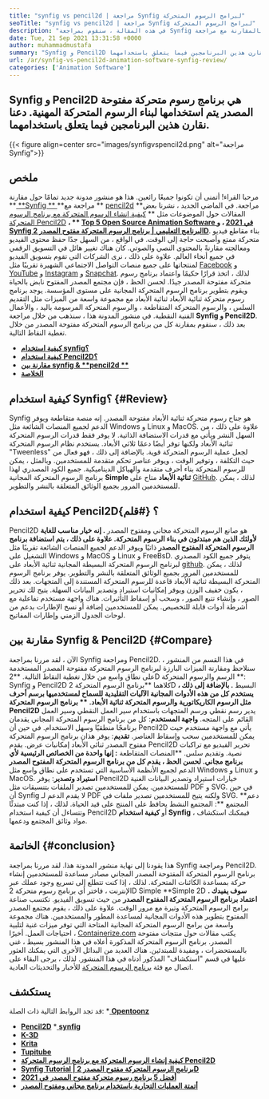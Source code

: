 ```yaml
---
title: "synfig vs pencil2d | مراجعة Synfig لبرامج الرسوم المتحركة" 
seoTitle: "synfig vs pencil2d | مراجعة Synfig لبرامج الرسوم المتحركة" 
description: "في هذه المقالة ، سنقوم بمراجعة Synfig بالمقارنة مع مراجعة Pencil2D. كلاهما يقود برامج الرسوم المتحركة مفتوحة المصدر مستضافة ذاتيا وغنيا." 
date: Tue, 21 Sep 2021 13:31:58 +0000
author: muhammadmustafa
summary: "Synfig و Pencil2D عبارة عن برنامج رسوم متحركة مفتوحة المصدر يتم استخدامها لبناء الرسوم المتحركة المهنية. دعنا نقارن هذين البرنامجين فيما يتعلق باستخدامهما." 
url: /ar/synfig-vs-pencil2d-animation-software-synfig-review/
categories: ['Animation Software']
---
```


## Synfig و Pencil2D هي برنامج رسوم متحركة مفتوحة المصدر يتم استخدامها لبناء الرسوم المتحركة المهنية. دعنا نقارن هذين البرنامجين فيما يتعلق باستخدامهما.

{{< figure align=center src="images/synfigvspencil2d.png" alt="مراجعة Synfig">}}


## ملخص
مرحبا القراء! أتمنى أن تكونوا جميعًا رائعين. هذا هو منشور مدونة جديد تمامًا حول مقارنة **[ **Synfig ** ][1] **مراجعة مع **  [pencil2d][2] **مراجعة. في الماضي الجديد ، نشرنا بعض المقالات حول الموضوعات مثل **  [كيفية إنشاء الرسوم المتحركة مع برنامج الرسوم المتحركة Pencil2D][3] **، **  [Top 5 Open Source Animation Software في 2021][4] **، و**   [Synfig البرنامج التعليمي | برنامج الرسوم المتحركة مفتوح المصدر 2D][5]**. بناء مقاطع فيديو متحركة ممتع وأصبحت حاجة إلى الوقت. في الواقع ، من السهل جدًا حفظ محتوى الفيديو ومعالجته مقارنةً بالمحتوى النصي والصوتي. كان هناك تغيير هائل في التسويق الرقمي في جميع أنحاء العالم. علاوة على ذلك ، نرى الشركات التي تقوم بتسويق الفيديو لمنتجاتها على جميع منصات التواصل الاجتماعي الشهيرة تقريبًا مثل [Facebook][6] و [YouTube][7] و [Instagram][8] و [Snapchat][9].
لذلك ، اتخذ قرارًا حكيمًا واعتماد برنامج رسوم متحركة مفتوحة المصدر جيدًا. لحسن الحظ ، فإن مجتمع المصدر المفتوح نابض بالحياة ويقوم بتطوير برنامج الرسوم المتحركة المجانية على مستوى المؤسسة. يوجد برنامج رسوم متحركة ثنائية الأبعاد ثنائية الأبعاد مع مجموعة واسعة من الميزات مثل التقديم السلس ، والرسوم المتحركة المتقاطعة ، والرسوم المتحركة المرسومة باليد ، والأعمال الفنية النقطية. في منشور المدونة هذا ، سنذهب من خلال مراجعة **Synfig  **و**   Pencil2D**. بعد ذلك ، سنقوم بمقارنة كل من برنامج الرسوم المتحركة مفتوحة المصدر من خلال تغطية النقاط التالية.
  * **[كيفية استخدام synfig؟][10]**
  * **[كيفية استخدام Pencil2D؟][11]**
  * **[مقارنة بين synfig & **pencil2d **][12]** 
  * **[الخلاصة][13]**

##  **كيفية استخدام Synfig؟** {#Review}
Synfig هو جناح رسوم متحركة ثنائية الأبعاد مفتوحة المصدر. إنه منصة متقاطعة ويوفر الدعم لجميع المنصات الشائعة مثل Windows و Linux و MacOS. علاوة على ذلك ، من السهل النشر ويأتي مع قدرات الاستضافة الذاتية. لا يوفر فقط قدرات الرسوم المتحركة ثنائية الأبعاد ولكنها توفر أيضًا دعمًا ثلاثي الأبعاد. يستخدم نظام الرسوم المتحركة "Tweenless" لجعل عملية الرسوم المتحركة قوية. بالإضافة إلى ذلك ، فهو فعال من حيث التكلفة ، وتوفير الوقت ، ويوفر عناصر تحكم متقدمة للمستخدمين. وبالمثل ، يمكن للرسوم المتحركة بناء أحرف متقدمة والهياكل الديناميكية. جميع الكود المصدري لهذا برنامج الرسوم المتحركة المجانية  **Simple ثنائية الأبعاد**  متاح على [GitHub][14]. لذلك ، يمكن للمستخدمين المرور بجميع الوثائق المتعلقة بالنشر والتطوير.

## كيفية استخدام Pencil2D؟   {#قلم}
Pencil2D هو صانع الرسوم المتحركة مجاني ومفتوح المصدر **. إنه خيار مناسب للغاية لأولئك الذين هم مبتدئون في بناء الرسوم المتحركة. علاوة على ذلك ، يتم استضافة برنامج الرسوم المتحركة المفتوح المصدر** ذاتيًا ويوفر الدعم لجميع المنصات الشائعة تقريبًا مثل التشغيل على Windows و MacOS و Linux و FreeBsD. يتوفر جميع الكود المصدري لبرنامج الرسوم المتحركة البسيطة المجانية ثنائية الأبعاد على [github][15]. لذلك ، يمكن للمستخدمين المرور بجميع الوثائق المتعلقة بالنشر والتطوير. يوفر برنامج الرسوم المتحركة البسيطة ثنائية الأبعاد قاعدة للرسوم المتحركة المستندة إلى المتجهات. بعد ذلك ، يكون خفيف الوزن ويوفر إمكانيات استيراد وتصدير البيانات السهلة. يتيح لك تحرير الصور ، وإنشاء تتبع الصور ، وسحب أو إسقاط التأثيرات. هناك واجهة مستخدم تفاعلية مع أشرطة أدوات قابلة للتخصيص. يمكن للمستخدمين إضافة أو نسخ الإطارات بدعم من لوحات الجدول الزمني وإطارات المفاتيح.

## مقارنة بين Synfig & Pencil2D   {#Compare}
الآن ، لقد مررنا بمراجعة Synfig ومراجعة Pencil2D. في هذا القسم من المنشور ، سنلاحظ ومقارنة الميزات البارزة لبرنامج الرسوم المتحركة مفتوحة المصدر المستخدمة على نطاق واسع من خلال تغطية النقاط التالية.
**2D الرسم والرسوم المتحركة **: Synfig و Pencil2D كلاهما **برنامج الرسوم المتحركة 2D البسيط **. بالإضافة إلى ذلك ، يستخدم كل من هذه الأدوات المجانية الآليات التقليدية للسماح لمستخدميها برسم أحرف مثل الرسوم الكاريكاتورية والرسوم المتحركة ثنائية الأبعاد. ** برنامج الرسوم المتحركة Pencil2D**  يدير رسم نقطي ورسم المتجهات باستخدام سير العمل النقطي وسير العمل القائم على المتجه.
**واجهة المستخدم**: كل من برنامج الرسوم المتحركة المجاني يقدمان برنامجًا منطقيًا وسهل الاستخدام. في حين أن Pencil2D يأتي مع واجهة مستخدم حيث يمكن للمستخدمين سحب وإسقاط العناصر.
**تقديم**: يوفر هذان برنامج الرسوم المتحركة مفتوح المصدر ثنائي الأبعاد إمكانيات عرض. يقدم Pencil2D تحرير الفيديو مع تراكبات نصية. وتقديم سلس.
**المنصات المتقاطعة **: إنها واحدة من الخصائص الرئيسية لأي برنامج مجاني. لحسن الحظ ، يقدم كل من برنامج الرسوم المتحركة المفتوح المصدر** الدعم لجميع الأنظمة الأساسية التي تستخدم على نطاق واسع مثل Windows و Linux و MacOS.
**استيراد وتصدير**: يوفر Pencil2D خيارات استيراد وتصدير البيانات الغنية للمستخدمين. يمكن للمستخدمين تصدير الملفات بتنسيقات مثل PDF و SVG. في حين أن Synfig لا يقدم الدعم لـ PDF ولكنه يتيح للمستخدمين تصدير ملفات في SVG.
**دعم المجتمع **: المجتمع النشط يحافظ على المنتج على قيد الحياة. لذلك ، إذا كنت مبتدئًا وتتساءل أن كيفية استخدام Pencil2D أو  **كيفية استخدام Synfig**  ، فيمكنك استكشاف مواد وثائق المجتمع ودعمها.

## الخاتمة   {#conclusion}
هذا يقودنا إلى نهاية منشور المدونة هذا. لقد مررنا بمراجعة Synfig ومراجعة Pencil2D. برنامج الرسوم المتحركة المفتوحة المصدر المجاني مصادر مساعدة للمستخدمين إنشاء حركة بمساعدة الكائنات المتحركة. لذلك ، إذا كنت تتطلع إلى تسريع وجود عملك عبر الإنترنت ، فاختر أي برنامج رسوم متحركة 2D Simple **Simple 2D **. سوف يفيدك اعتماد برنامج الرسوم المتحركة المفتوح المصدر**  من حيث تسويق الفيديو. تكتسب صناعة برامج الرسوم المتحركة وتيرة مع مرور الوقت. علاوة على ذلك ، يقوم مجتمع المصدر المفتوح بتطوير هذه الأدوات المجانية لمساعدة المطور والمستخدمين. هناك مجموعة واسعة من برامج الرسوم المتحركة المجانية المتاحة التي توفر ميزات غنية لتلبية احتياجات العمل.
أخيرًا ، [Containerize.com][16] يكتب مقالات حول منتجات مفتوحة المصدر. برنامج الرسوم المتحركة المذكورة أعلاه في هذا المنشور بسيط ، غني بالمستحضرات ، ومفيدة للمبتدئين. هناك العديد من البدائل الأخرى التي يمكنك العثور عليها في قسم "استكشاف" المذكور أدناه في هذا المنشور. لذلك ، يرجى البقاء على اتصال مع فئة [برنامج الرسوم المتحركة][17] للأخبار والتحديثات العادية.

## يستكشف
قد تجد الروابط التالية ذات الصلة:
  *[ **Opentoonz** ][18]
  * **[Pencil2D][2]**
  *[ **synfig** ][1]
  * **[K-3D][19]**
  * **[Krita][20]**
  * **[Tupitube][21]**
  * **[كيفية إنشاء الرسوم المتحركة مع برنامج الرسوم المتحركة Pencil2D][3]**
  * **[Synfig Tutorial | برنامج الرسوم المتحركة مفتوح المصدر 2D][5]**
  * **[أفضل 5 برنامج رسوم متحركة مفتوح المصدر في 2021][4]**
  * **[أتمتة العمليات التجارية باستخدام برنامج مجاني ومفتوح المصدر][22]**

  
[1]: https://products.containerize.com/animation-software/synfig/
[2]: https://products.containerize.com/animation-software/pencil2d/
[3]: https://blog.containerize.com/animation-software/how-to-create-animations-with-pencil2d-animation-software/
[4]: https://blog.containerize.com/animation-software/top-5-open-source-animation-software-in-2021/
[5]: https://blog.containerize.com/animation-software/synfig-tutorial-an-open-source-2d-animation-software/
[6]: https://www.facebook.com/
[7]: https://www.youtube.com/
[8]: http://instagram.com/
[9]: https://www.snapchat.com/
[10]: #review
[11]: #pencil
[12]: #compare
[13]: #Conclusion
[14]: https://github.com/synfig/synfig
[15]: https://github.com/pencil2d/pencil
[16]: https://www.containerize.com/
[17]: https://products.containerize.com/animation-software/
[18]: https://products.containerize.com/animation-software/opentoonz/
[19]: https://products.containerize.com/animation-software/k3d/
[20]: https://products.containerize.com/animation-software/krita/
[21]: https://products.containerize.com/animation-software/tupitube/
[22]: https://blog.containerize.com/blogging/automate-business-operations-using-open-source-software/
